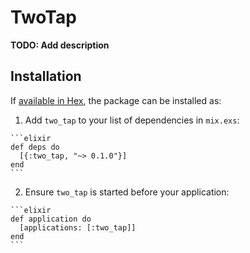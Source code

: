# TwoTap

**TODO: Add description**

## Installation

If [available in Hex](https://hex.pm/docs/publish), the package can be installed as:

  1. Add `two_tap` to your list of dependencies in `mix.exs`:

    ```elixir
    def deps do
      [{:two_tap, "~> 0.1.0"}]
    end
    ```

  2. Ensure `two_tap` is started before your application:

    ```elixir
    def application do
      [applications: [:two_tap]]
    end
    ```

